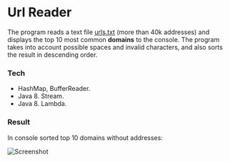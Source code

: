 # Url Reader

The program reads a text file [urls.txt](https://raw.githubusercontent.com/bbogdasha/urlReader/master/urls.txt) (more than 40k addresses) and displays the top 10 most common **domains** to the console. The program takes into account possible spaces and invalid characters, and also sorts the result in descending order.

### Tech

* HashMap, BufferReader.
* Java 8. Stream.
* Java 8. Lambda.

### Result

In console sorted top 10 domains without addresses:

![Screenshot](https://raw.github.com/bbogdasha/urlReader/tree/master/screenshots/Screenshot_1.jpg)
